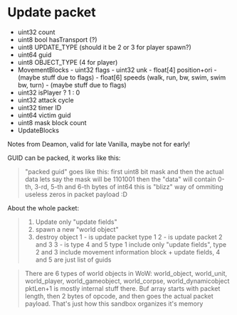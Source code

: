 Update packet
=============

- uint32        count
- uint8         bool hasTransport (?)
- uint8         UPDATE_TYPE (should it be 2 or 3 for player spawn?)
- uint64        guid
- uint8         OBJECT_TYPE (4 for player)
- MovementBlocks
        - uint32        flags
        - uint32        unk
        - float[4]      position+ori
        - (maybe stuff due to flags)
        - float[6]      speeds (walk, run, bw, swim, swim bw, turn)
        - (maybe stuff due to flags)
- uint32        isPlayer ? 1 : 0
- uint32        attack cycle
- uint32        timer ID
- uint64        victim guid 
- uint8         mask block count
- UpdateBlocks

Notes from Deamon, valid for late Vanilla, maybe not for early!

GUID can be packed, it works like this:

> "packed guid" goes like this: first uint8 bit mask and then the actual data
> lets say the mask will be 1101001
> then the "data" will contain 0-th, 3-rd, 5-th and 6-th bytes of int64
> this is "blizz" way of ommiting useless zeros in packet payload :D

About the whole packet:

> 1) Update only "update fields"
> 2) spawn a new "world object"
> 3) destroy object
> 1 - is update packet type 1
> 2 - is update packet 2 and 3
> 3 - is type 4 and 5
> type 1 include only "update fields", type 2 and 3 include movement information
> block + update fields, 4 and 5 are just list of guids

> There are 6 types of world objects in WoW: world_object, world_unit,
> world_player, world_gameobject, world_corpse, world_dynamicobject pktLen+1 is
> mostly internal stuff there. Buf array starts with packet length, then 2 bytes
> of opcode, and then goes the actual packet payload. That's just how this
> sandbox organizes it's memory
